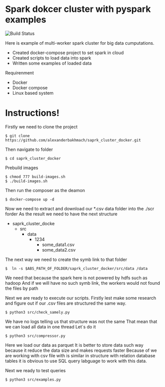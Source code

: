 # Spark dokcer cluster with pyspark examples
![Build Status](https://travis-ci.org/joemccann/dillinger.svg)

Here is example of multi-worker spark cluster for big data cumputations.

  - Created docker-compose project to set spark in cloud
  - Created scripts to load data into spark
  - Written some examples of loaded data

Requirenment
  - Docker 
  - Docker compose
  - Linux based system

# Instructions!
 Firstly we need to clone the project
 ```
 $ git clone https://github.com/alexanderbakhmach/saprk_cluster_docker.git
 ```
 
 Then navigate to folder
 
 ```
 $ cd saprk_cluster_docker
 ```
 
 Prebuild images
 ```
 $ chmod 777 build-images.sh
 $ ./build-images.sh
 ```
 
 Then run the composer as the deamon
 ```
 $ docker-compose up -d
 ```
  Now we need to extract and download our *.csv data folder into the ./scr forder
  As the result we need to have the next structure
  - saprk_cluster_docke
       - src
            - data
                - 1234
                    - some_data1.csv   
                    - some_data2.csv

The next way we need to create the symb link to that folder
```
$  ln -s $ABS_PATH_OF_FOLDER/saprk_cluster_docker/src/data /data
```
We need that because the spark here is not powered by hdfs such as hadoop
And if we will have no such symb link, the workers would not found the files by path

Next we are ready to execute our scripts.
Firstly lest make some research and figure out if our .csv files are structured the same way.
```
$ python3 src/check_samely.py
```
We have no logs telling us that structure was not the same
That mean that we can load all data in one thread
Let`s do it
```
$ python3 src/compressor.py
```
 Here we load our data as parquet
 It is better to store data such way because it reduce the data size and makes requests faster
 Because of we are working with csv file with is similar in structure with relation database tables
 it is obvious to use SQL query labguage to work with this data.
 
Next we ready to test queries
```
$ python3 src/examples.py
```
